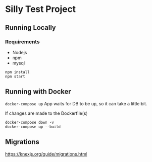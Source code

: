 # Silly Test Project

## Running Locally
### Requirements
- Nodejs
- npm
- mysql

```
npm install
npm start
```

## Running with Docker
`docker-compose up`
App waits for DB to be up, so it can take a little bit.

If changes are made to the Dockerfile(s)
```
docker-compose down -v
docker-compose up --build
```


## Migrations
https://knexjs.org/guide/migrations.html
